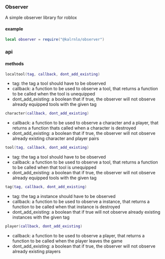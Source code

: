 ### Observer

A simple observer library for roblox

#### example
```lua
local observer = require("@kalrnlo/observer")

```

### api
#### methods

```lua
localtool(tag, callback, dont_add_existing)
```
- tag: the tag a tool should have to be observed
- callback: a function to be used to observe a tool, that returns a function to be called when the tool is unequipped
- dont_add_existing: a boolean that if true, the observer will not observe already equipped tools with the given tag

```lua
character(callback, dont_add_existing)
```
- callback: a function to be used to observe a character and a player, that returns a function thats called when a character is destroyed
- dont_add_existing: a boolean that if true, the observer will not observe already existing character and player pairs

```lua
tool(tag, callback, dont_add_existing)
```
- tag: the tag a tool should have to be observed
- callback: a function to be used to observe a tool, that returns a function to be called when that tool is unequipped 
- dont_add_existing: a boolean that if true, the observer will not observe already equipped tools with the given tag

```lua
tag(tag, callback, dont_add_existing)
```
- tag: the tag a instance should have to be observed
- callback: a function to be used to observe a instance, that returns a function to be called when that instance is destroyed
- dont_add_existing: a boolean that if true will not observe already existing instances with the given tag

```lua
player(callback, dont_add_existing)
```
- callback: a function to be used to observe a player, that returns a function to be called when the player leaves the game
- dont_add_existing: a boolean that if true, the observer will not observe already existing players
